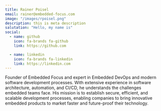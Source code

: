 ```yaml
---
title: Rainer Poisel
email: rainer@embedded-focus.com
image: "/images/rpoisel.png"
description: this is meta description
salutation: "Hello, my name is"
social:
  - name: github
    icon: fa-brands fa-github
    link: https://github.com

  - name: linkedin
    icon: fa-brands fa-linkedin
    link: https://linkedin.com
---
```


Founder of Embedded Focus and expert in Embedded DevOps and modern software development processes. With extensive experience in software architecture, automation, and CI/CD, he understands the challenges embedded teams face. His mission is to establish secure, efficient, and scalable development processes, enabling companies to bring innovative embedded products to market faster and future-proof their technology.

